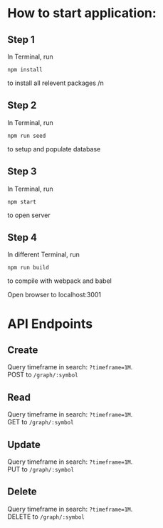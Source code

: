 # How to start application:

## Step 1

In Terminal, run 
```
npm install
``` 
to install all relevent packages /n

## Step 2

In Terminal, run 
```
npm run seed
```
to setup and populate database

## Step 3

In Terminal, run
```
npm start
```
to open server

## Step 4

In different Terminal, run 
```
npm run build
```
to compile with webpack and babel

Open browser to localhost:3001

# API Endpoints

## Create
Query timeframe in search: `?timeframe=1M`.<br />POST to `/graph/:symbol`
## Read
Query timeframe in search: `?timeframe=1M`.<br />GET to `/graph/:symbol`
## Update
Query timeframe in search: `?timeframe=1M`.<br />PUT to `/graph/:symbol`
## Delete
Query timeframe in search: `?timeframe=1M`.<br />DELETE to `/graph/:symbol`